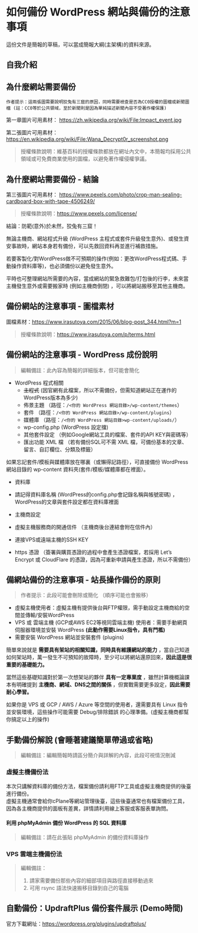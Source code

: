 # 如何備份 WordPress 網站與備份的注意事項

這份文件是簡報的草稿，可以當成簡報大綱(主架構)的資料來源。

## 自我介紹


## 為什麼網站需要備份

    作者提示：這兩張圖需要說明狡兔有三窟的原因，同時需要檢查是否為CC0授權的圖檔或新聞圖檔 (註：CC0等於公共領域，至於新聞則是因為單純描述新聞內容不受著作權保護)

第一章圖片可用素材：
https://zh.wikipedia.org/wiki/File:Impact_event.jpg

第二張圖片可用素材：  
https://en.wikipedia.org/wiki/File:Wana_Decrypt0r_screenshot.png

> 授權條款說明：維基百科的授權條款都放在網址內文中，本簡報均採用公共領域或可免費商業使用的圖檔，以避免著作權侵權爭議。

## 為什麼網站需要備份 - 結論

第三張圖片可用素材：
https://www.pexels.com/photo/crop-man-sealing-cardboard-box-with-tape-4506249/

> 授權條款說明：https://www.pexels.com/license/

結論：防範(意外)於未然，狡兔有三窟！  

無論主機商、網站程式升級 (WordPress 主程式或套件升級發生意外)、或發生資安事故時，網站本身若有備份，可以先救回資料再並進行補救措施。  

若要客製化/對WordPress做不可預期的操作(例如：更改ＷordPress程式碼、手動操作資料庫等)，也必須備份以避免發生意外。  

平時也可整理網站所需要的內容，當成網站的緊急救難包/打包後的行李，未來當主機發生意外或需要搬家時 (例如主機商倒閉) ，可以將網站搬移至其他主機商。


## 備份網站的注意事項 - 圖檔素材

圖檔素材：https://www.irasutoya.com/2015/06/blog-post_344.html?m=1

> 授權條款說明：https://www.irasutoya.com/p/terms.html

## 備份網站的注意事項 - WordPress 成份說明

> 編輯備註：此內容為簡報的詳細版本，但可能會簡化

* WordPress 程式相關
    * ~~主程式~~ (因官網有此檔案，所以不需備份，但需知道網站正在運作的WordPress版本為多少)
    * 佈景主題 （路徑：`/<你的 WordPress 網站目錄>/wp-content/themes`）
    * 套件 （路徑：`/<你的 WordPress 網站目錄>/wp-content/plugins`）
    * 媒體庫 （路徑：`/<你的 WordPress 網站目錄>wp-content/uploads/`）
    * wp-config.php (WordPress 設定擋)
    * 其他套件設定 （例如Google網站工具的檔案、套件的API KEY與密碼等）
    * 匯出功能 XML 檔 （若有備份SQL可不需 XML 檔，可備份基本的文章、留言、自訂欄位、分類及標籤）

如果忘記套件/模板與媒體庫放在哪裏（或懶得記路徑），可直接備份 WordPress 網站目錄的 wp-content 資料夾(套件/模板/媒體庫都在裡面）。

* 資料庫
* 請記得資料庫名稱 (WordPress的config.php會記錄名稱與帳號密碼) ，WordPress的文章與套件設定都在資料庫裡面

* 主機商設定
* 虛擬主機服務商的開通信件 （主機商後台連結會附在信件內）
* 連接VPS或遠端主機的SSH KEY
* https 憑證 （簽署與購買憑證的過程中會產生憑證檔案，若採用 Let’s Encrypt 或 CloudFlare 的憑證，因為可重新申請與產生憑證，所以不需備份）


## 備網站備份的注意事項 - 站長操作備份的原則

> 作者提示：此段可能會刪除或簡化 （順序可能也會搬移）

* 虛擬主機使用者：虛擬主機有提供後台與FTP權限，需手動設定主機商給的空間並傳輸/安裝WordPress
* VPS 或 雲端主機 (GCP或AWS EC2等視同雲端主機) 使用者：需要手動網頁伺服器環境並安裝 WordPress **(此動作需要Linux指令，具有門檻)**
* 需要安裝 WordPress 網站並安裝套件 (plugins)

簡單來說就是 **需要具有架站的相關知識，同時具有維護網站的能力** ，當自己知道如何架站時，萬一發生不可預知的故障時，至少可以將網站還原回來，**因此這是很重要的基礎能力。**   

當然這些基礎知識對於第一次想架站的夥伴 **具有一定專業度** ，雖然計算機概論課本有明確提到 **主機商、網域、DNS之間的關係** ，但實戰需要更多設定，**因此需要耐心學習。**

如果你是 VPS 或 GCP / AWS / Azure 等空間的使用者，還需要具有 Linux 指令並安裝環境，這些操作可能需要 Debug/排除錯誤 的心理準備。(虛擬主機商都幫你搞定以上的操作)

## 手動備份解說 (會睡著建議簡單帶過或省略)
> 編輯備註：編輯簡報時請區分簡介與詳解的內容，此段可視情況刪減

### 虛擬主機備份法
本次只講解資料庫的備份方法，檔案備份請利用FTP工具或虛擬主機商提供的後臺進行備份。  
虛擬主機通常會給你cPlane等網站管理後臺，這些後臺通常也有檔案備份工具，因為各主機商提供的面板有差異，詳情請利用線上客服或客服表單詢問。

#### 利用 phpMyAdmin 備份 WordPress 的 SQL 資料庫
> 編輯備註：請在此張貼 phpMyAdmin 的備份資料庫操作

### VPS 雲端主機備份法
> 編輯備註：
> 1. 請家需要備份那些內容的細部項目與路徑直接移動過來
> 2. 可用 rsync 語法快速搬移目錄到自己的電腦

## 自動備份：UpdraftPlus 備份套件展示 (Demo時間)
官方下載網址：https://wordpress.org/plugins/updraftplus/
